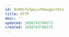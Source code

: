 ```yaml
---
id: 8n09sfw3pwjut0wugpst9ce
title: HTTP
desc: ''
updated: 1656743706373
created: 1656743706373
---
```


